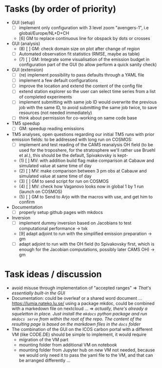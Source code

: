 # Tasks (by order of priority)

- GUI (setup)
    - [ ] implement only configuration with 3 level zoom "avengers-1", i.e global/Europe/NL+D+CH
    - [6] GM to replace continuous line for obspack by dots or crosses 
- GUI (analysis)
    - (8) [ ] GM: check domain size on plot after change of region
    - [ ] Automated observation fit statistics (RMSE, maybe as table)
    - (7) [ ] GM: Integrate some visualisation of the emission budget in configuration part of the GUI (to allow perform a quick sanity check)
- GUI (extension)    
    - [ ] (re) implement possibility to pass defaults through a YAML file
    - [ ] implement a few default configurations
    - [ ] improve the location and extend the content of the config file  
    - [ ] extend station explorer so the user can select time series from a list of completed experiments
    - [ ] implement submitting with same job ID would overwrite the previous job with the same ID, to avoid submitting the same job twice, to save resources (not needed immediately)
    - [ ] think about permission for co-working on same code base
- TM5 speedup
    - [ ] GM: speedup reading emissions
- TM5 analyses, open questions regarding our initial TM5 runs with prior emission fields: to be addressed with long run on COSMOS:
    - [ ] implement and test reading of the CAMS reanalysis OH field (to be used for the troposhere, for the stratosphere we'll rather use Bruehl et al.), this should be the default, Spivakovsky is kept-
    - (1) [ ] MV: with addition build flag make comparison at Cabauw and simulated value at same time of day
    - (2) [ ] MV: make comparison between 3 pm obs at Cabauw and simulated value at same time of day
    - (3) [ ] GM to send script for run on COSMOS
    - (4) [ ] MV: check how Vaganovo looks now in global 1 by 1 run (launch on COSMOS)
    - (5) [ ] GM to Send to Arjo with the macros with use, and get him to confirm 
- Documentation
    - [ ] properly setup github pages with mkdocs
- Inversion
    - [ ] implement dummy inversion based on Jacobians to test computational performance -> txk
    - [9] adapt adjoint to run with the simplified emission preparation -> gm
    - [ ] adapt adjoint to run with the OH field (to Spivakovsky first, which is enough for the Jacobian computations, possibly later CAMS OH) -> gm
 
# Task ideas / discussion
- avoid misuse through implementation of "accepted ranges" => *That's essentially built-in the GUI*
- Documentation: could be overleaf or a shared word document ... https://lumia.nateko.lu.se/ using a package mkdoc, could be combined with a markedown file on nextcloud ... => *actually, there's already a squeletton in place. Just install the `mkdocs` python package and run `mkdocs serve` from within the root of the repo. The content of the resulting page is based on the markdown files in the `docs` folder*
- The combination of the GUI on the ICOS carbon portal with a different VM (like CODE.DE) should be simple to implement, it would require
  - migration of the VM part
  - mounting folder from additional VM on notebook
  - mounting folder from Jupyter hub on new VM not needed, because we would only need it to pass the yaml file to the VM, and that can be arranged differently ...

